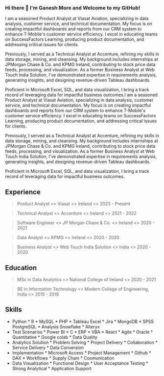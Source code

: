 ### Hi there 👋 I'm Ganesh More and Welcome to my GitHub!

I am a seasoned Product Analyst at Viasat Aviation, specializing in data analysis, customer service, and technical documentation. My focus is on creating impactful dashboards and reports from our CRM system to enhance T-Mobile's customer service efficiency. I excel in educating teams on SuccessFactors Learning, producing product documentation, and addressing critical issues for clients.

Previously, I served as a Technical Analyst at Accenture, refining my skills in data storage, mining, and cleansing. My background includes internships at JPMorgan Chase & Co. and KPMG Ireland, contributing to stock price data feeds, processing, and visualization. As a former Business Analyst at Web Touch India Solution, I've demonstrated expertise in requirements analysis, generating insights, and designing revenue-driven Tableau dashboards.

Proficient in Microsoft Excel, SQL, and data visualization, I bring a track record of leveraging data for impactful business outcomes.I am a seasoned Product Analyst at Viasat Aviation, specializing in data analysis, customer service, and technical documentation. My focus is on creating impactful dashboards and reports from our CRM system to enhance T-Mobile's customer service efficiency. I excel in educating teams on SuccessFactors Learning, producing product documentation, and addressing critical issues for clients. 

Previously, I served as a Technical Analyst at Accenture, refining my skills in data storage, mining, and cleansing. My background includes internships at JPMorgan Chase & Co. and KPMG Ireland, contributing to stock price data feeds, processing, and visualization. As a former Business Analyst at Web Touch India Solution, I've demonstrated expertise in requirements analysis, generating insights, and designing revenue-driven Tableau dashboards. 

Proficient in Microsoft Excel, SQL, and data visualization, I bring a track record of leveraging data for impactful business outcomes.

## Experience

> Product Analyst <> Viasat <> Ireland <> 2023 - Present

> Technical Analyst <> Accenture <> Ireland <> 2021 - 2022

> Software Engineer <> JP Morgan Chase & Co. <> Ireland <> 2020 - 2021

> Data Analyst <> KPMG <> Ireland <> 2020 - 2020

> Business Analyst <> Web Touch India Solution <> India <> 2020 - 2020

## Education 

> MSc in Data Analytics <> National College of Ireland <> 2020 - 2021

> BE in Information Technology <> Modern College of Engineering, India <> 2015 - 2018

## Skills
* Python * R * MySQL * PHP * Tableau Excel * Jira * MongoDB * SPSS PostgreSQL * Analysis Snowflake * Alteryx
* Test Scenarios * Power BI * C * ERP * VBA * React * Agile * Oracle * Quantitative * Google colab * Data Quality
* Analytics Solution * Problem Solving * Project Delivery * Collaboration * Service Delivery * Data Conversion
* Implementation * Microsoft Access * Project Management * Github * DAX * Workflows * Supply Chain * Coomunication
* Data Visualization * Functional Design * User Acceptance Testing * Strong Analytical * Application Support

